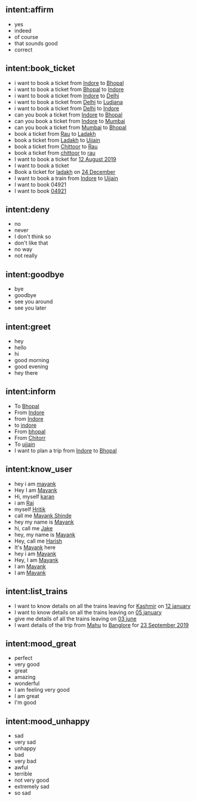## intent:affirm
- yes
- indeed
- of course
- that sounds good
- correct

## intent:book_ticket
- i want to book a ticket from [Indore](ORIGIN) to [Bhopal](DESTINATION)
- i want to book a ticket from [Bhopal](ORIGIN) to [Indore](DESTINATION)
- i want to book a ticket from [Indore](ORIGIN) to [Delhi](DESTINATION)
- i want to book a ticket from [Delhi](ORIGIN) to [Ludiana](DESTINATION)
- i want to book a ticket from [Delhi](ORIGIN) to [Indore](DESTINATION)
- can you book a ticket from [Indore](ORIGIN) to [Bhopal](DESTINATION)
- can you book a ticket from [Indore](ORIGIN) to [Mumbai](DESTINATION)
- can you book a ticket from [Mumbai](ORIGIN) to [Bhopal](DESTINATION)
- book a ticket from [Rau](ORIGIN) to [Ladakh](DESTINATION)
- book a ticket from [Ladakh](ORIGIN) to [Ujjain](DESTINATION)
- book a ticket from [Chittoor](ORIGIN) to [Rau](DESTINATION)
- book a ticket from [chittoor](ORIGIN) to [rau](DESTINATION)
- I want to book a ticket for [12 August 2019](DATE)
- I want to book a ticket
- Book a ticket for [ladakh](DESTINATION) on [24 December](DATE)
- I want to book a train from [Indore](ORIGIN) to [Ujjain](DESTINATION)
- I want to book 04921
- I want to book [04921](TRAIN_NUMBER)

## intent:deny
- no
- never
- I don't think so
- don't like that
- no way
- not really

## intent:goodbye
- bye
- goodbye
- see you around
- see you later

## intent:greet
- hey
- hello
- hi
- good morning
- good evening
- hey there

## intent:inform
- To [Bhopal](DESTINATION)
- From [Indore](ORIGIN)
- from [Indore](ORIGIN)
- to [indore](DESTINATION)
- From [bhopal](ORIGIN)
- From [Chitorr](ORIGIN)
- To [ujjain](ORIGIN)
- I want to plan a trip from [Indore](ORIGIN) to [Bhopal](DESTINATION)

## intent:know_user
- hey i am [mayank](PERSON)
- Hey I am [Mayank](PERSON)
- Hi, myself [karan](PERSON)
- i am [Raj](PERSON)
- myself [Hritik](PERSON)
- call me [Mayank  Shinde](PERSON)
- hey my name is [Mayank](PERSON)
- hi, call me [Jake](PERSON)
- hey, my name is [Mayank](PERSON)
- Hey, call me [Harish](PERSON)
- It's [Mayank](PERSON) here
- hey i am [Mayank](PERSON)
- Hey, I am [Mayank](PERSON)
- I am [Mayank](PERSON)
- I am [Mayank](PERSON)

## intent:list_trains
- I want to know details on all the trains leaving for [Kashmir](DESTINATION) on [12 january](DATE)
- I want to know details on all the trains leaving on [05 january](DATE)
- give me details of all the trains leaving on [03 june](DATE)
- I want details of the trip from [Mahu](ORIGIN) to [Banglore](ORGIN) for [23 September 2019](DATE)

## intent:mood_great
- perfect
- very good
- great
- amazing
- wonderful
- I am feeling very good
- I am great
- I'm good

## intent:mood_unhappy
- sad
- very sad
- unhappy
- bad
- very bad
- awful
- terrible
- not very good
- extremely sad
- so sad
